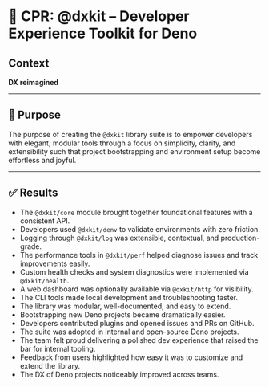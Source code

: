 # 🧭 CPR: @dxkit – Developer Experience Toolkit for Deno

## Context

**DX reimagined**

---

## 🎯 Purpose

The purpose of creating the `@dxkit` library suite is to empower developers with
elegant, modular tools through a focus on simplicity, clarity, and extensibility
such that project bootstrapping and environment setup become effortless and
joyful.

---

## ✅ Results

- The `@dxkit/core` module brought together foundational features with a
  consistent API.
- Developers used `@dxkit/denv` to validate environments with zero friction.
- Logging through `@dxkit/log` was extensible, contextual, and production-grade.
- The performance tools in `@dxkit/perf` helped diagnose issues and track
  improvements easily.
- Custom health checks and system diagnostics were implemented via
  `@dxkit/health`.
- A web dashboard was optionally available via `@dxkit/http` for visibility.
- The CLI tools made local development and troubleshooting faster.
- The library was modular, well-documented, and easy to extend.
- Bootstrapping new Deno projects became dramatically easier.
- Developers contributed plugins and opened issues and PRs on GitHub.
- The suite was adopted in internal and open-source Deno projects.
- The team felt proud delivering a polished dev experience that raised the bar
  for internal tooling.
- Feedback from users highlighted how easy it was to customize and extend the
  library.
- The DX of Deno projects noticeably improved across teams.
